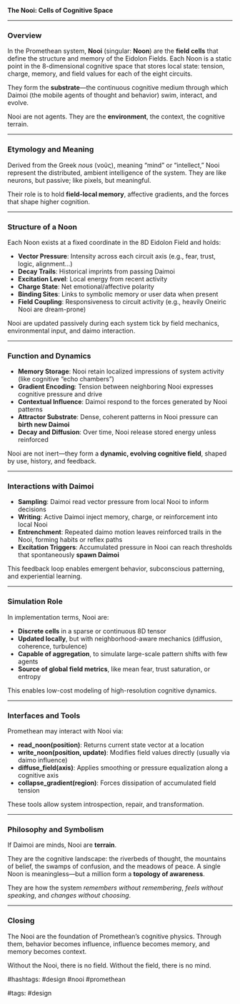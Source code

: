 **The Nooi: Cells of Cognitive Space**

---

### Overview

In the Promethean system, **Nooi** (singular: **Noon**) are the **field cells** that define the structure and memory of the Eidolon Fields. Each Noon is a static point in the 8-dimensional cognitive space that stores local state: tension, charge, memory, and field values for each of the eight circuits.

They form the **substrate**—the continuous cognitive medium through which Daimoi (the mobile agents of thought and behavior) swim, interact, and evolve.

Nooi are not agents. They are the **environment**, the context, the cognitive terrain.

---

### Etymology and Meaning

Derived from the Greek *nous* (νοῦς), meaning “mind” or “intellect,” Nooi represent the distributed, ambient intelligence of the system. They are like neurons, but passive; like pixels, but meaningful.

Their role is to hold **field-local memory**, affective gradients, and the forces that shape higher cognition.

---

### Structure of a Noon

Each Noon exists at a fixed coordinate in the 8D Eidolon Field and holds:

* **Vector Pressure**: Intensity across each circuit axis (e.g., fear, trust, logic, alignment...)
* **Decay Trails**: Historical imprints from passing Daimoi
* **Excitation Level**: Local energy from recent activity
* **Charge State**: Net emotional/affective polarity
* **Binding Sites**: Links to symbolic memory or user data when present
* **Field Coupling**: Responsiveness to circuit activity (e.g., heavily Oneiric Nooi are dream-prone)

Nooi are updated passively during each system tick by field mechanics, environmental input, and daimo interaction.

---

### Function and Dynamics

* **Memory Storage**: Nooi retain localized impressions of system activity (like cognitive “echo chambers”)
* **Gradient Encoding**: Tension between neighboring Nooi expresses cognitive pressure and drive
* **Contextual Influence**: Daimoi respond to the forces generated by Nooi patterns
* **Attractor Substrate**: Dense, coherent patterns in Nooi pressure can **birth new Daimoi**
* **Decay and Diffusion**: Over time, Nooi release stored energy unless reinforced

Nooi are not inert—they form a **dynamic, evolving cognitive field**, shaped by use, history, and feedback.

---

### Interactions with Daimoi

* **Sampling**: Daimoi read vector pressure from local Nooi to inform decisions
* **Writing**: Active Daimoi inject memory, charge, or reinforcement into local Nooi
* **Entrenchment**: Repeated daimo motion leaves reinforced trails in the Nooi, forming habits or reflex paths
* **Excitation Triggers**: Accumulated pressure in Nooi can reach thresholds that spontaneously **spawn Daimoi**

This feedback loop enables emergent behavior, subconscious patterning, and experiential learning.

---

### Simulation Role

In implementation terms, Nooi are:

* **Discrete cells** in a sparse or continuous 8D tensor
* **Updated locally**, but with neighborhood-aware mechanics (diffusion, coherence, turbulence)
* **Capable of aggregation**, to simulate large-scale pattern shifts with few agents
* **Source of global field metrics**, like mean fear, trust saturation, or entropy

This enables low-cost modeling of high-resolution cognitive dynamics.

---

### Interfaces and Tools

Promethean may interact with Nooi via:

* **read\_noon(position)**: Returns current state vector at a location
* **write\_noon(position, update)**: Modifies field values directly (usually via daimo influence)
* **diffuse\_field(axis)**: Applies smoothing or pressure equalization along a cognitive axis
* **collapse\_gradient(region)**: Forces dissipation of accumulated field tension

These tools allow system introspection, repair, and transformation.

---

### Philosophy and Symbolism

If Daimoi are minds, Nooi are **terrain**.

They are the cognitive landscape: the riverbeds of thought, the mountains of belief, the swamps of confusion, and the meadows of peace. A single Noon is meaningless—but a million form a **topology of awareness**.

They are how the system *remembers without remembering*, *feels without speaking*, and *changes without choosing*.

---

### Closing

The Nooi are the foundation of Promethean’s cognitive physics. Through them, behavior becomes influence, influence becomes memory, and memory becomes context.

Without the Nooi, there is no field.
Without the field, there is no mind.

#hashtags: #design #nooi #promethean

#tags: #design
